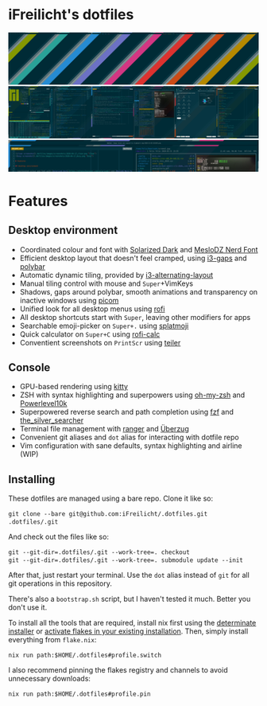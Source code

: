 # iFreilicht's dotfiles

![clean screenshot](.dotfiles/images/screenshots/2020-11-01_clean.png "Clean")
![busy screenshot](.dotfiles/images/screenshots/2020-11-01_busy.png "Busy")
![notification detail](.dotfiles/images/screenshots/2020-11-01_dunst.png "Notification detail")

# Features 

## Desktop environment

- Coordinated colour and font with [Solarized Dark](https://ethanschoonover.com/solarized/) and [MesloDZ Nerd Font](https://github.com/ryanoasis/nerd-fonts/tree/master/patched-fonts/Meslo)
- Efficient desktop layout that doesn't feel cramped, using [i3-gaps](https://github.com/Airblader/i3) and [polybar](https://github.com/polybar/polybar)
- Automatic dynamic tiling, provided by [i3-alternating-layout](https://github.com/olemartinorg/i3-alternating-layout)
- Manual tiling control with mouse and `Super`+VimKeys
- Shadows, gaps around polybar, smooth animations and transparency on inactive windows using [picom](https://github.com/yshui/picom)
- Unified look for all desktop menus using [rofi](https://github.com/davatorium/rofi)
- All desktop shortcuts start with `Super`, leaving other modifiers for apps
- Searchable emoji-picker on `Super+.` using [splatmoji](https://github.com/cspeterson/splatmoji)
- Quick calculator on `Super+C` using [rofi-calc](https://github.com/svenstaro/rofi-calc)
- Conventient screenshots on `PrintScr` using [teiler](https://github.com/carnager/teiler) 

## Console
- GPU-based rendering using [kitty](https://sw.kovidgoyal.net/kitty/)
- ZSH with syntax highlighting and superpowers using [oh-my-zsh](https://github.com/ohmyzsh/ohmyzsh) and [Powerlevel10k](https://github.com/romkatv/powerlevel10k)
- Superpowered reverse search and path completion using [fzf](https://github.com/junegunn/fzf) and [the_silver_searcher](https://github.com/ggreer/the_silver_searcher)
- Terminal file management with [ranger](https://github.com/ranger/ranger) and [Überzug](https://github.com/seebye/ueberzug)
- Convenient git aliases and `dot` alias for interacting with dotfile repo
- Vim configuration with sane defaults, syntax highlighting and airline (WIP)

## Installing
These dotfiles are managed using a bare repo. Clone it like so:
```
git clone --bare git@github.com:iFreilicht/.dotfiles.git .dotfiles/.git
```
And check out the files like so:
```
git --git-dir=.dotfiles/.git --work-tree=. checkout
git --git-dir=.dotfiles/.git --work-tree=. submodule update --init
```

After that, just restart your terminal. Use the `dot` alias instead of `git` for all git operations in this repository.

There's also a `bootstrap.sh` script, but I haven't tested it much. Better you don't use it.

To install all the tools that are required, install nix first using the [determinate installer](https://github.com/DeterminateSystems/nix-installer) or [activate flakes in your existing installation](https://nixos.wiki/wiki/Flakes).
Then, simply install everything from `flake.nix`:
```
nix run path:$HOME/.dotfiles#profile.switch
```

I also recommend pinning the flakes registry and channels to avoid unnecessary downloads:
```
nix run path:$HOME/.dotfiles#profile.pin
```
